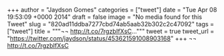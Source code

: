 
+++
author = "Jaydson Gomes"
categories = ["tweet"]
date = "Tue Apr 08 19:53:09 +0000 2014"
draft = false
image = "No media found for this Tweet"
slug = "820ad11ddba7277cbd74ab5aab32b302c2c47092"
tags = ["tweet"]
title = """¬¬ http://t.co/7rgzbIfXsC..."""
tweet = true
tweet_url = "https://twitter.com/jaydson/status/453621591008903168"
+++
¬¬ http://t.co/7rgzbIfXsC
